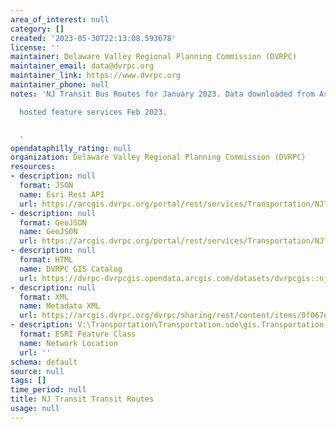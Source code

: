 ```yaml
---
area_of_interest: null
category: []
created: '2023-05-30T22:13:08.593678'
license: ''
maintainer: Delaware Valley Regional Planning Commission (DVRPC)
maintainer_email: data@dvrpc.org
maintainer_link: https://www.dvrpc.org
maintainer_phone: null
notes: 'NJ Transit Bus Routes for January 2023. Data downloaded from ArcGIS online

  hosted feature services Feb 2023.


  '
opendataphilly_rating: null
organization: Delaware Valley Regional Planning Commission (DVRPC)
resources:
- description: null
  format: JSON
  name: Esri Rest API
  url: https://arcgis.dvrpc.org/portal/rest/services/Transportation/NJTransit_TransitRoutes/FeatureServer/0
- description: null
  format: GeoJSON
  name: GeoJSON
  url: https://arcgis.dvrpc.org/portal/rest/services/Transportation/NJTransit_TransitRoutes/FeatureServer/0/query?where=1=1&outsr=4326&outfields=*&f=geojson
- description: null
  format: HTML
  name: DVRPC GIS Catalog
  url: https://dvrpc-dvrpcgis.opendata.arcgis.com/datasets/dvrpcgis::nj-transit-transit-routes
- description: null
  format: XML
  name: Metadata XML
  url: https://arcgis.dvrpc.org/dvrpc/sharing/rest/content/items/0f067ecb4cf24149a5736cf93cff8308/info/metadata/metadata.xml?format=default
- description: V:\Transportation\Transportation.sde\gis.Transportation.NJTransit_TransitRoutes
  format: ESRI Feature Class
  name: Network Location
  url: ''
schema: default
source: null
tags: []
time_period: null
title: NJ Transit Transit Routes
usage: null
---
```


